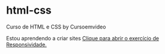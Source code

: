 # html-css
 Curso de HTML e CSS by Cursoemvideo

Estou aprendendo a criar sites
<a href="https://paulojr013.github.io//html-css/exercicios/modulo02/13responsividade.html" target="_blank">Clique para abrir o exercício de Responsividade.</a>

